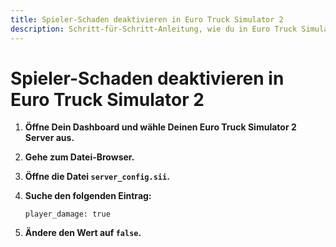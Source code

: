 ```yaml
---
title: Spieler-Schaden deaktivieren in Euro Truck Simulator 2
description: Schritt-für-Schritt-Anleitung, wie du in Euro Truck Simulator 2 den Spieler-Schaden deaktivieren kannst.
---
```


# Spieler-Schaden deaktivieren in Euro Truck Simulator 2

1. <strong>Öffne Dein Dashboard und wähle Deinen Euro Truck Simulator 2 Server aus.</strong>

2. <strong>Gehe zum Datei-Browser.</strong>

3. <strong>Öffne die Datei ```server_config.sii```.</strong>

4. <strong>Suche den folgenden Eintrag:</strong>

    ```
    player_damage: true
    ```

5. <strong>Ändere den Wert auf ```false```.</strong>
